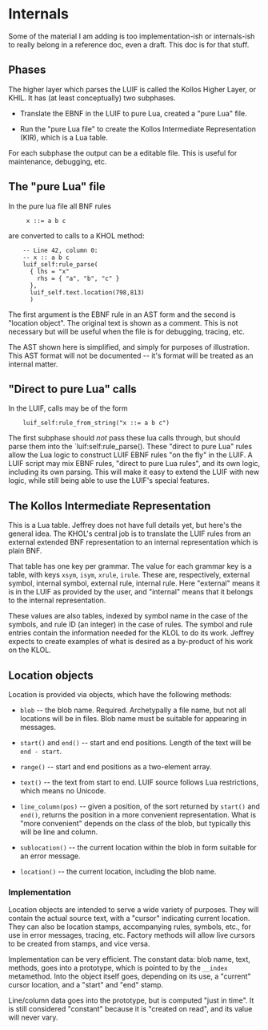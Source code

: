 ﻿# Internals

Some of the material I am adding is too implementation-ish or internals-ish to really belong in a reference doc,
even a draft.  This doc is for that stuff.

## Phases

The higher layer which parses the LUIF is called the Kollos Higher Layer, or KHIL.  It has (at least conceptually)
two subphases.

* Translate the EBNF in the LUIF to pure Lua, created a "pure Lua" file.

* Run the "pure Lua file" to create the Kollos Intermediate Representation (KIR),
  which is a Lua table.

For each subphase the output can be a editable file.  This is useful for
maintenance, debugging, etc.

## The "pure Lua" file

In the pure lua file all BNF rules
```
     x ::= a b c
```
are converted to calls to a KHOL method:
```
    -- Line 42, column 0:
    -- x :: a b c
    luif_self:rule_parse(
      { lhs = "x"
        rhs = { "a", "b", "c" }
      },
      luif_self.text.location(798,813)
      )
```
The first argument is the EBNF rule in an AST form and the second is "location object".
The original text is shown
as a comment.  This is not necessary but will be useful when the file is
for debugging, tracing, etc.

The AST shown here is simplified, and simply for purposes of illustration.
This AST format will not be documented --
it's format will be treated as an internal matter.

## "Direct to pure Lua" calls

In the LUIF, calls may be of the form
```
    luif_self:rule_from_string("x ::= a b c")
```
The first subphase should *not* pass these lua calls through,
but should parse them into the `luif:self:rule_parse().
These "direct to pure Lua" rules allow the Lua logic to construct LUIF
EBNF rules "on the fly" in the LUIF.
A LUIF script may mix EBNF rules, "direct to pure Lua rules",
and its own logic, including its own parsing.
This will make it easy to extend the LUIF with new logic,
while still being able to use the LUIF's special
features.

## The Kollos Intermediate Representation

This is a Lua table.  Jeffrey does not have full details yet, but here's the
general idea.  The KHOL's central job is to translate the LUIF rules from
an external extended BNF representation to an internal representation which
is plain BNF.

That table has one key per grammar.  The value for each grammar
key is a table, with keys `xsym`, `isym`, `xrule`, `irule`.  These are,
respectively, external symbol, internal symbol, external rule,
internal rule.  Here "external" means it is in the LUIF as provided
by the user, and "internal" means that it belongs to the internal
representation.

These values
are also tables, indexed by symbol name in the case of the symbols, and
rule ID (an integer) in the case of rules.  The symbol and rule entries contain the
information needed for the KLOL to do its work.  Jeffrey expects to create
examples of what is desired as a by-product of his work on the KLOL.

## Location objects

Location is provided via objects, which have the following
methods:

* `blob` -- the blob name.  Required.
  Archetypally a file name, but not all
  locations will be in files.  Blob name must be suitable for
  appearing in messages.

* `start()` and `end()` -- start and end positions.  Length of the
  text will be `end - start`.

* `range()` -- start and end positions as a two-element array.

* `text()` -- the text from start to end.  LUIF source follows Lua
  restrictions, which means no Unicode.

* `line_column(pos)` -- given a position, of the sort returned
  by `start()` and `end()`, returns the position in a more
  convenient representation.  What is "more convenient"
  depends on the class of the blob, but typically this will be
  line and column.

* `sublocation()` -- the current location within the
   blob in form suitable for an error
  message.

* `location()` -- the current location, including the
  blob name.

### Implementation

Location objects are intended to serve a wide variety of purposes.
They will contain the actual source text, with a "cursor" indicating
current location.
They can also be location stamps, accompanying rules,
symbols, etc., for use in error messages, tracing, etc.
Factory methods will allow live cursors to be created from
stamps, and vice versa.

Implementation can be very efficient.  The constant
data: blob name, text, methods, goes into a prototype,
which is pointed to by the `__index` metamethod.
Into the object itself goes, depending on its use,
a "current" cursor location, and a "start" and "end"
stamp.

Line/column data goes into the prototype, but is
computed "just in time".  It is still considered
"constant" because it is "created on read",
and its value will never vary.
